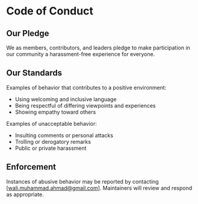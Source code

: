 # Code of Conduct

## Our Pledge

We as members, contributors, and leaders pledge to make participation in our community a harassment-free experience for everyone.

## Our Standards

Examples of behavior that contributes to a positive environment:

- Using welcoming and inclusive language
- Being respectful of differing viewpoints and experiences
- Showing empathy toward others

Examples of unacceptable behavior:

- Insulting comments or personal attacks
- Trolling or derogatory remarks
- Public or private harassment

## Enforcement

Instances of abusive behavior may be reported by contacting [wali.muhammad.ahmad@gmail.com]. Maintainers will review and respond as appropriate.
